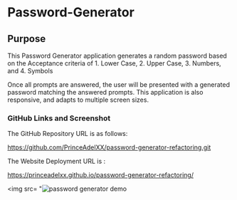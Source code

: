 # Password-Generator

## Purpose

This Password Generator application generates a random password based on the Acceptance criteria of 1. Lower Case, 2. Upper Case, 3. Numbers, and 4. Symbols

Once all prompts are answered, the user will be presented with a generated password matching the answered prompts. This application is also responsive, and adapts to multiple screen sizes.


### GitHub Links and Screenshot

The GitHub Repository URL is as follows:

https://github.com/PrinceAdelXX/password-generator-refactoring.git

The Website Deployment URL is :

https://princeadelxx.github.io/password-generator-refactoring/


<img src= "<img src="/courses/526/files/486762/preview" alt="password generator demo" tabindex="0" role="button" aria-label="Click to Enlarge" style="max-width: 594px;">